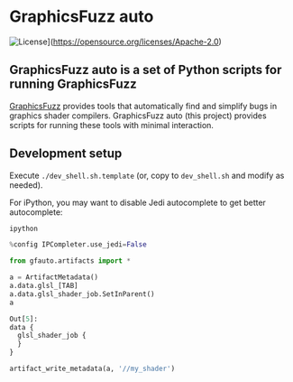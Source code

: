 
# GraphicsFuzz auto

![License](https://img.shields.io/badge/License-Apache%202.0-blue.svg)](https://opensource.org/licenses/Apache-2.0)

## GraphicsFuzz auto is a set of Python scripts for running GraphicsFuzz

[GraphicsFuzz](https://github.com/google/graphicsfuzz) provides tools that automatically find and simplify bugs in graphics shader compilers.
GraphicsFuzz auto (this project) provides scripts for running these tools with minimal interaction.

## Development setup

Execute `./dev_shell.sh.template` (or, copy to `dev_shell.sh` and modify as needed).

For iPython, you may want to disable Jedi autocomplete to get better autocomplete:

```python
ipython

%config IPCompleter.use_jedi=False

from gfauto.artifacts import *

a = ArtifactMetadata()
a.data.glsl_[TAB]
a.data.glsl_shader_job.SetInParent()
a

Out[5]:
data {
  glsl_shader_job {
  }
}

artifact_write_metadata(a, '//my_shader')

```

